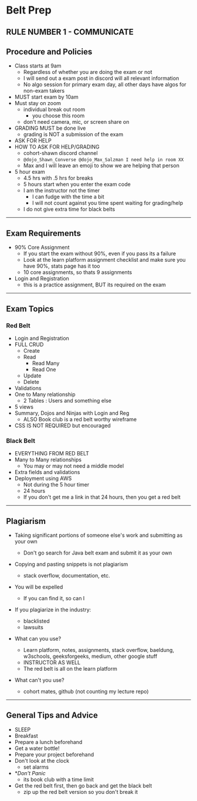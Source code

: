 # Belt Prep

## RULE NUMBER 1 - COMMUNICATE

## Procedure and Policies

- Class starts at 9am
  - Regardless of whether you are doing the exam or not
  - I will send out a exam post in discord will all relevant information
  - No algo session for primary exam day, all other days have algos for non-exam takers
- MUST start exam by 10am
- Must stay on zoom
  - individual break out room
    - you choose this room
  - don't need camera, mic, or screen share on
- GRADING MUST be done live
  - grading is NOT a submission of the exam
- ASK FOR HELP
- HOW TO ASK FOR HELP/GRADING
  - cohort-shawn discord channel
  - `@dojo_Shawn_Converse @dojo_Max_Salzman I need help in room XX`
  - Max and I will leave an emoji to show we are helping that person
- 5 hour exam
  - 4.5 hrs with .5 hrs for breaks
  - 5 hours start when you enter the exam code
  - I am the instructor not the timer
    - I can fudge with the time a bit
    - I will not count against you time spent waiting for grading/help
  - I do not give extra time for black belts

---

## Exam Requirements

- 90% Core Assignment
  - If you start the exam without 90%, even if you pass its a failure
  - Look at the learn platform assignment checklist and make sure you have 90%, stats page has it too
  - 10 core assignments, so thats 9 assignments
- Login and Registration
  - this is a practice assignment, BUT its required on the exam

---

## Exam Topics

### Red Belt

- Login and Registration
- FULL CRUD
  - Create
  - Read
    - Read Many
    - Read One
  - Update
  - Delete
- Validations
- One to Many relationship
  - 2 Tables : Users and something else
- 5 views
- Summary, Dojos and Ninjas with Login and Reg
  - ALSO Book club is a red belt worthy wireframe
- CSS IS NOT REQUIRED but encouraged

### Black Belt

- EVERYTHING FROM RED BELT
- Many to Many relationships
  - You may or may not need a middle model
- Extra fields and validations
- Deployment using AWS
  - Not during the 5 hour timer
  - 24 hours
  - If you don't get me a link in that 24 hours, then you get a red belt

---

## Plagiarism

- Taking significant portions of someone else's work and submitting as your own
  - Don't go search for Java belt exam and submit it as your own

- Copying and pasting snippets is not plagiarism
  - stack overflow, documentation, etc.

- You will be expelled
  - If you can find it, so can I

- If you plagiarize in the industry:
  - blacklisted
  - lawsuits

- What can you use?
  - Learn platform, notes, assignments, stack overflow, baeldung, w3schools, geeksforgeeks, medium, other google stuff
  - INSTRUCTOR AS WELL
  - The red belt is all on the learn platform

- What can't you use?
  - cohort mates, github (not counting my lecture repo)

---

## General Tips and Advice

- SLEEP
- Breakfast
- Prepare a lunch beforehand
- Get a water bottle!
- Prepare your project beforehand
- Don't look at the clock
  - set alarms 
- **Don't Panic*
  - its book club with a time limit
- Get the red belt first, then go back and get the black belt
  - zip up the red belt version so you don't break it